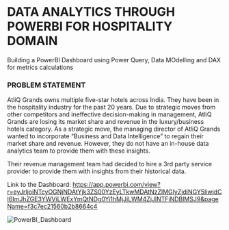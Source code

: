 # DATA ANALYTICS THROUGH POWERBI FOR HOSPITALITY DOMAIN

Building a PowerBI Dashboard using Power Query, Data MOdelling and DAX for metrics calculations

### PROBLEM STATEMENT
AtliQ Grands owns multiple five-star hotels across India. They have been in the hospitality industry for the past 20 years. Due to strategic moves from other competitors and ineffective decision-making in management, AtliQ Grands are losing its market share and revenue in the luxury/business hotels category. As a strategic move, the managing director of AtliQ Grands wanted to incorporate “Business and Data Intelligence” to regain their market share and revenue. However, they do not have an in-house data analytics team to provide them with these insights.

Their revenue management team had decided to hire a 3rd party service provider to provide them with insights from their historical data.




Link to the Dashboard: https://app.powerbi.com/view?r=eyJrIjoiNTcyOGNjNDAtYjk3ZS00YzEyLTkwMDAtNzZlMGIyZjdiNGY5IiwidCI6ImJhZGE3YWViLWExYmQtNDg0Yi1hMjJiLWM4ZjJlNTFjNDBlMSJ9&pageName=f3c7ec21560b2b8664c4

![PowerBI_Dashboard](https://github.com/user-attachments/assets/5c4abe2f-affc-44cf-81e4-8b3c0adbbf66)
